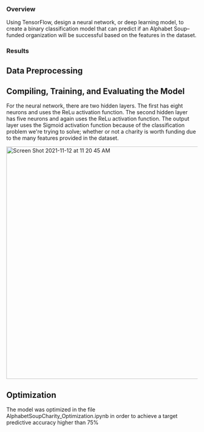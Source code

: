 ### Overview 
Using TensorFlow, design a neural network, or deep learning model, to create a binary classification model that can predict if an Alphabet Soup–funded organization will be successful based on the features in the dataset.  

### Results 
## Data Preprocessing 

## Compiling, Training, and Evaluating the Model
For the neural network, there are two hidden layers. The first has eight neurons and uses the ReLu activation function. The second hidden layer has five neurons and again uses the ReLu activation function. The output layer uses the Sigmoid activation function because of the classification problem we're trying to solve; whether or not a charity is worth funding due to the many features provided in the dataset. 

<img width="612" alt="Screen Shot 2021-11-12 at 11 20 45 AM" src="https://user-images.githubusercontent.com/85901073/141499650-1b46da30-16d4-4459-913b-1d177fe404e8.png">

## Optimization
The model was optimized in the file AlphabetSoupCharity_Optimization.ipynb in order to achieve a target predictive accuracy higher than 75%
